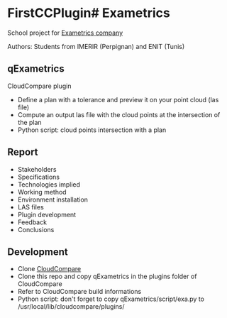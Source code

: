 # FirstCCPlugin# Exametrics
School project for [Exametrics company](http://www.exametrics.fr/)

Authors: Students from IMERIR (Perpignan) and ENIT (Tunis)

## qExametrics
CloudCompare plugin
* Define a plan with a tolerance and preview it on your point cloud (las file)
* Compute an output las file with the cloud points at the intersection of the plan
* Python script: cloud points intersection with a plan

## Report
* Stakeholders
* Specifications
* Technologies implied
* Working method
* Environment installation
* LAS files
* Plugin development
* Feedback
* Conclusions

## Development
* Clone [CloudCompare](https://github.com/cloudcompare/cloudcompare)
* Clone this repo and copy qExametrics in the plugins folder of CloudCompare
* Refer to CloudCompare build informations
* Python script: don't forget to copy qExametrics/script/exa.py to /usr/local/lib/cloudcompare/plugins/
